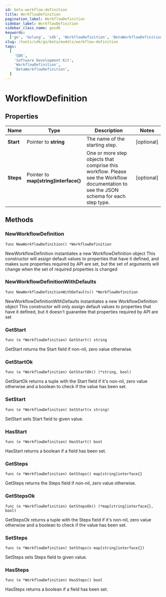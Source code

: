 ```yaml
---
id: beta-workflow-definition
title: WorkflowDefinition
pagination_label: WorkflowDefinition
sidebar_label: WorkflowDefinition
sidebar_class_name: gosdk
keywords:
  ['go', 'Golang', 'sdk', 'WorkflowDefinition', 'BetaWorkflowDefinition']
slug: /tools/sdk/go/beta/models/workflow-definition
tags:
  [
    'SDK',
    'Software Development Kit',
    'WorkflowDefinition',
    'BetaWorkflowDefinition',
  ]
---
```


# WorkflowDefinition

## Properties

| Name | Type | Description | Notes |
| --- | --- | --- | --- |
| **Start** | Pointer to **string** | The name of the starting step. | [optional] |
| **Steps** | Pointer to **map[string]interface{}** | One or more step objects that comprise this workflow. Please see the Workflow documentation to see the JSON schema for each step type. | [optional] |

## Methods

### NewWorkflowDefinition

`func NewWorkflowDefinition() *WorkflowDefinition`

NewWorkflowDefinition instantiates a new WorkflowDefinition object This constructor will assign default values to properties that have it defined, and makes sure properties required by API are set, but the set of arguments will change when the set of required properties is changed

### NewWorkflowDefinitionWithDefaults

`func NewWorkflowDefinitionWithDefaults() *WorkflowDefinition`

NewWorkflowDefinitionWithDefaults instantiates a new WorkflowDefinition object This constructor will only assign default values to properties that have it defined, but it doesn't guarantee that properties required by API are set

### GetStart

`func (o *WorkflowDefinition) GetStart() string`

GetStart returns the Start field if non-nil, zero value otherwise.

### GetStartOk

`func (o *WorkflowDefinition) GetStartOk() (*string, bool)`

GetStartOk returns a tuple with the Start field if it's non-nil, zero value otherwise and a boolean to check if the value has been set.

### SetStart

`func (o *WorkflowDefinition) SetStart(v string)`

SetStart sets Start field to given value.

### HasStart

`func (o *WorkflowDefinition) HasStart() bool`

HasStart returns a boolean if a field has been set.

### GetSteps

`func (o *WorkflowDefinition) GetSteps() map[string]interface{}`

GetSteps returns the Steps field if non-nil, zero value otherwise.

### GetStepsOk

`func (o *WorkflowDefinition) GetStepsOk() (*map[string]interface{}, bool)`

GetStepsOk returns a tuple with the Steps field if it's non-nil, zero value otherwise and a boolean to check if the value has been set.

### SetSteps

`func (o *WorkflowDefinition) SetSteps(v map[string]interface{})`

SetSteps sets Steps field to given value.

### HasSteps

`func (o *WorkflowDefinition) HasSteps() bool`

HasSteps returns a boolean if a field has been set.
